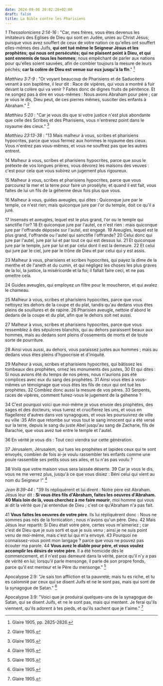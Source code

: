 ```yaml
---
date: 2024-09-06 20:02:28+02:00
draft: false
title: La Bible contre les Pharisiens
---
```




*1 Thessaloniciens 2:14-16* : "Car, mes frères, vous êtes devenus les imitateurs des Eglises de Dieu qui sont en Judée, unies au Christ Jésus; puisque vous avez souffert de ceux de votre nation ce qu'elles ont souffert elles-mêmes des Juifs, **qui ont tué même le Seigneur Jésus et les prophètes; qui nous ont persécutés; qui ne plaisent point à Dieu, et qui sont ennemis de tous les hommes**; nous empêchant de parler aux nations pour qu'elles soient sauvées, afin de combler toujours la mesure de leurs péchés; **car la colère de Dieu est venue sur eux jusqu'à la fln**." [^1]

[^1]: Glaire 1905, pp. 2825-2826. 

*Matthieu 3:7-9* : "Or voyant beaucoup de Pharisiens et de Saducéens venant à son baptême, il leur dit : Race de vipères, qui vous a montré à fuir devant la colère qui va venir ? Faites donc de dignes fruits de pénitence. Et ne songez pas à dire en vous-mêmes : Nous avons Abraham pour père ; car je vous le dis, Dieu peut, de ces pierres mêmes, susciter des enfants à Abraham." [^2]

[^2]: Glaire 1905.

*Matthieu 5:20* : "Car je vous dis que si votre justice n'est plus abondante que celle des Scribes et des Pharisiens, vous n'entrerez point dans le royaume des cieux." [^3]

[^3]: Glaire 1905.

*Matthieu 23:13-38* : "13 Mais malheur à vous, scribes et pharisiens hypocrites, parce que vous fermez aux hommes le royaume des cieux. Vous n'entrez pas vous-mêmes, et vous ne souffrez pas que les autres entrent.

14 Malheur à vous, scribes et pharisiens hypocrites, parce que sous le prétexte de vos longues prières, vous dévorez les maisons des veuves : c'est pour cela que vous subirez un jugement plus rigoureux.

15 Malheur à vous, scribes et pharisiens hypocrites, parce que vous parcourez la mer et la terre pour faire un prosélyte; et quand il est fait, vous faites de lui un fils de la géhenne deux fois plus que vous.

16 Malheur à vous, guides aveugles, qui dites : Quiconque jure par le temple, ce n'est rien; mais quiconque jure par l'or du temple, doit ce qu'il a juré.

17 Insensés et aveugles, lequel est le plus grand, l'or ou le temple qui sanctifie l'or? 18 Et quiconque jure par l'autel, ce n'est rien : mais quiconque jure par l'offrande déposée sur l'autel, est engagé. 19 Aveugles, lequel est le plus grand, l'offrande ou l'autel qui sanctifie l'offrande? 20 Celui donc qui jure par l'autel, jure par lui et par tout ce qui est dessus lui. 21 Et quiconque jure par le temple, jure par lui et par celui dont il est la demeure. 22 Et celui qui jure par le ciel, jure par le trône de Dieu et par celui qui y est assis.

23 Malheur à vous, pharisiens et scribes hypocrites, qui payez la dîme de la menthe et de l'aneth et du cumin, et qui négligez les choses les plus graves de la loi, la justice, la miséricorde et la foi; il fallait faire ceci, et ne pas omettre cela.

24 Guides aveugles, qui employez un filtre pour le moucheron, et qui avalez le chameau.

25 Malheur à vous, scribes et pharisiens hypocrites, parce que vous nettoyez les dehors de la coupe et du plat, tandis qu'au dedans vous êtes pleins de souillures et de rapine. 26 Pharisien aveugle, nettoie d'abord le dedans de la coupe et du plat, afin que le dehors soit net aussi.

27 Malheur à vous, scribes et pharisiens hypocrites, parce que vous ressemblez à des sépulcres blanchis, qui au dehors paraissent beaux aux hommes, mais au dedans sont pleins d'ossements de morts et de toute sorte de pourriture.

28 Ainsi vous aussi, au dehors, vous paraissez justes aux hommes ; mais au dedans vous êtes pleins d'hypocrisie et d'iniquité.

29 Malheur à vous, scribes et pharisiens hypocrites, qui bâtissez les tombeaux des prophètes, ornez les monuments des justes, 30 Et qui dites : Si nous avions été du temps de nos pères, nous n'aurions pas été complices avec eux du sang des prophètes. 31 Ainsi vous êtes à vous-mêmes un témoignage que vous êtes les fils de ceux qui ont tué les prophètes. 32 Comblez donc aussi la mesure de vos pères. 33 Serpents, races de vipères, comment fuirez-vous le jugement de la géhenne ?

34 C'est pourquoi voici que moi-même je vous envoie des prophètes, des sages et des docteurs; vous tuerez et crucifierez les uns, et vous en flagellerez d'autres dans vos synagogues, et vous les poursuivrez de ville eu ville :35 Afin que retombe sur vous tout le sang innocent qui a été versé sur la terre, depuis le sang du juste Abel jusqu'au sang de Zacharie, fils de Barachie, que vous avez tué entre le temple et l'autel.

36 En vérité je vous dis : Tout ceci viendra sur cette génération.

37 Jérusalem, Jérusalem, qui tues les prophètes et lapides ceux qui te sont envoyés, combien de fois ai-je voulu rassembler tes enfants comme une poule rassemble ses petits sous ses ailes, et tu n'as pas voulu ?

38 Voilà que votre maison vous sera laissée déserte. 39 Car je vous le dis, vous ne me verrez plus, jusqu'à ce que vous disiez : Béni celui qui vient au nom du Seigneur !" [^4]

[^4]: Glaire 1905.

*Jean 8:39-44* : "39 Ils répliquèrent et lui dirent : Notre père est Abraham. Jésus leur dit : **Si vous êtes fils d'Abraham, faites les oeuvres d'Abraham. 40 Mais loin de là, vous cherchez à me faire mourir**, moi homme qui vous ai dit la vérité que j'ai entendue de Dieu ; c'est ce qu'Abraham n'a pas fait.

41 **Vous faites les oeuvres de votre père**. Ils lui répliquèrent donc : Nous ne sommes pas nés de la fornication ; nous n'avons qu'un père. Dieu. 42 Mais Jésus leur repartit: Si Dieu était votre père, certes vous m'aimeriez ; car c'est de Dieu que je suis sorti et que je suis venu ; ainsi je ne suis point venu de moi-même, mais c'est lui qui m'a envoyé. 43 Pourquoi ne connaissez-vous point mon langage ? parce que vous ne pouvez pas écouter ma parole. 44 **Vous avez le diable pour père, et vous voulez accomplir les désirs de votre père**. Il a été homicide dès le commencement, et il n'est pas demeuré dans la vérité, parce qu'il n'y a pas de vérité en lui; lorsqu'il parle mensonge, il parle de son propre fonds, parce qu'il est menteur et le Père du mensonge." [^5]

[^5]: Glaire 1905.


Apocalypse 2:9: "Je sais ton affliction et ta pauvreté; mais tu es riche, et tu es calomnié par ceux qui se disent Juifs et ne le sont pas, mais qui sont de la synagogue de Satan." [^6]

[^6]: Glaire 1905.

Apocalypse 3:9: "Voici que je produirai quelques-uns de la synagogue de Satan, qui se disent Juifs, et ne le sont pas, mais qui mentent. Je ferai qu'ils viennent, qu'ils adorent à tes pieds, et qu'ils sachent que je t'aime." [^7]

[^7]: Glaire 1905.


